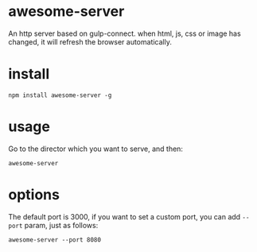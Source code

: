 # awesome-server
An http server based on gulp-connect.  when html, js, css or image has changed, it will refresh the browser automatically.

# install
```
npm install awesome-server -g
```

# usage
Go to the director which you want to serve, and then:

```
awesome-server
```

# options
The default port is 3000, if you want to set a custom port, you can add `--port` param, just as follows:
```
awesome-server --port 8080
```
